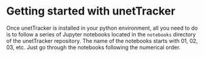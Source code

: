 # Getting started with unetTracker

Once unetTracker is installed in your python environment, all you need to do is to follow a series of Jupyter notebooks located in the `notebooks` directory of the unetTracker repository. The name of the notebooks starts with 01, 02, 03, etc. Just go through the notebooks following the numerical order.
